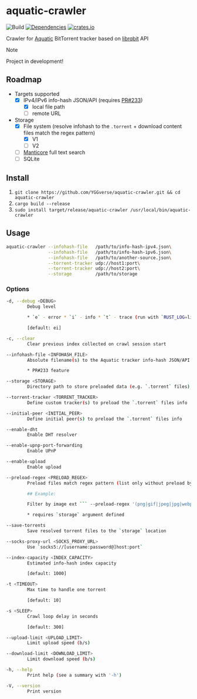 # aquatic-crawler

![Build](https://github.com/YGGverse/aquatic-crawler/actions/workflows/build.yml/badge.svg)
[![Dependencies](https://deps.rs/repo/github/YGGverse/aquatic-crawler/status.svg)](https://deps.rs/repo/github/YGGverse/aquatic-crawler)
[![crates.io](https://img.shields.io/crates/v/aquatic-crawler.svg)](https://crates.io/crates/aquatic-crawler)

Crawler for [Aquatic](https://github.com/greatest-ape/aquatic) BitTorrent tracker based on [librqbit](https://github.com/ikatson/rqbit/tree/main/crates/librqbit) API

> [!NOTE]
> Project in development!

## Roadmap

* Targets supported
    * [x] IPv4/IPv6 info-hash JSON/API (requires [PR#233](https://github.com/greatest-ape/aquatic/pull/233))
        * [x] local file path
        * [ ] remote URL
* Storage
    * [x] File system (resolve infohash to the `.torrent` + download content files match the regex pattern)
        * [x] V1
        * [ ] V2
    * [ ] [Manticore](https://github.com/manticoresoftware/manticoresearch-rust) full text search
    * [ ] SQLite

## Install

1. `git clone https://github.com/YGGverse/aquatic-crawler.git && cd aquatic-crawler`
2. `cargo build --release`
3. `sudo install target/release/aquatic-crawler /usr/local/bin/aquatic-crawler`

## Usage

``` bash
aquatic-crawler --infohash-file   /path/to/info-hash-ipv4.json\
                --infohash-file   /path/to/info-hash-ipv6.json\
                --infohash-file   /path/to/another-source.json\
                --torrent-tracker udp://host1:port\
                --torrent-tracker udp://host2:port\
                --storage         /path/to/storage
```

### Options

``` bash
-d, --debug <DEBUG>
        Debug level

        * `e` - error * `i` - info * `t` - trace (run with `RUST_LOG=librqbit=trace`)

        [default: ei]

-c, --clear
        Clear previous index collected on crawl session start

--infohash-file <INFOHASH_FILE>
        Absolute filename(s) to the Aquatic tracker info-hash JSON/API

        * PR#233 feature

--storage <STORAGE>
        Directory path to store preloaded data (e.g. `.torrent` files)

--torrent-tracker <TORRENT_TRACKER>
        Define custom tracker(s) to preload the `.torrent` files info

--initial-peer <INITIAL_PEER>
        Define initial peer(s) to preload the `.torrent` files info

--enable-dht
        Enable DHT resolver

--enable-upnp-port-forwarding
        Enable UPnP

--enable-upload
        Enable upload

--preload-regex <PRELOAD_REGEX>
        Preload files match regex pattern (list only without preload by default)

        ## Example:

        Filter by image ext ``` --preload-regex '(png|gif|jpeg|jpg|webp)$' ```

        * requires `storage` argument defined

--save-torrents
        Save resolved torrent files to the `storage` location

--socks-proxy-url <SOCKS_PROXY_URL>
        Use `socks5://[username:password@]host:port`

--index-capacity <INDEX_CAPACITY>
        Estimated info-hash index capacity

        [default: 1000]

-t <TIMEOUT>
        Max time to handle one torrent

        [default: 10]

-s <SLEEP>
        Crawl loop delay in seconds

        [default: 300]

--upload-limit <UPLOAD_LIMIT>
        Limit upload speed (b/s)

--download-limit <DOWNLOAD_LIMIT>
        Limit download speed (b/s)

-h, --help
        Print help (see a summary with '-h')

-V, --version
        Print version
```